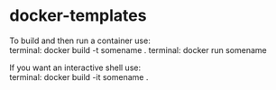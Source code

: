 # docker-templates

To build and then run a container use:  
terminal: docker build -t somename . 
terminal: docker run somename  

If you want an interactive shell use:  
terminal: docker build -it somename .  